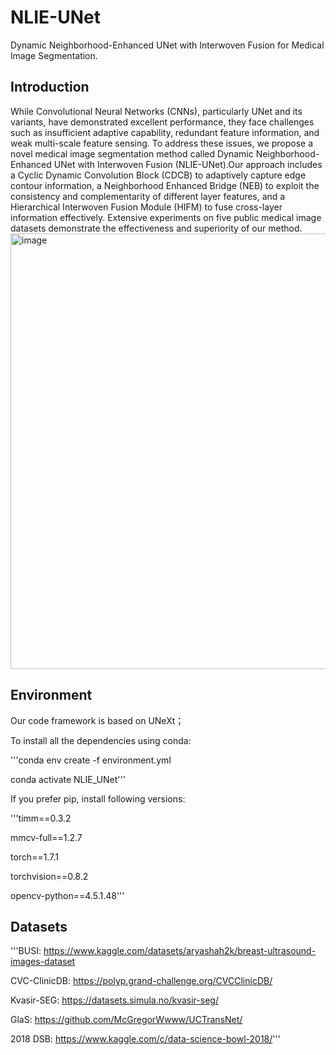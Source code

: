 # NLIE-UNet
Dynamic Neighborhood-Enhanced UNet with Interwoven Fusion for Medical lmage Segmentation.
## Introduction
While Convolutional Neural Networks (CNNs), particularly UNet and its variants, have demonstrated excellent performance, they face challenges such as insufficient adaptive capability, redundant feature information, and weak multi-scale feature sensing. To address these issues, we propose a novel medical image segmentation method called Dynamic Neighborhood-Enhanced UNet with Interwoven Fusion (NLIE-UNet).Our approach includes a Cyclic Dynamic Convolution Block (CDCB) to adaptively capture edge contour information, a Neighborhood Enhanced Bridge (NEB) to exploit the consistency and complementarity of different layer features, and a Hierarchical Interwoven Fusion Module (HIFM) to fuse cross-layer information effectively. Extensive experiments on five public medical image datasets demonstrate the effectiveness and superiority of our method.
<img width="697" alt="image" src="https://github.com/user-attachments/assets/22adc429-30c8-4e7e-a745-bc94cc0f2abd"> 
## Environment
Our code framework is based on UNeXt；

To install all the dependencies using conda:

'''conda env create -f environment.yml

conda activate NLIE_UNet'''

If you prefer pip, install following versions:

'''timm==0.3.2

mmcv-full==1.2.7

torch==1.7.1

torchvision==0.8.2

opencv-python==4.5.1.48'''

## Datasets

'''BUSI: https://www.kaggle.com/datasets/aryashah2k/breast-ultrasound-images-dataset

CVC-ClinicDB: https://polyp.grand-challenge.org/CVCClinicDB/

Kvasir-SEG: https://datasets.simula.no/kvasir-seg/

GlaS: https://github.com/McGregorWwww/UCTransNet/

2018 DSB: https://www.kaggle.com/c/data-science-bowl-2018/'''


